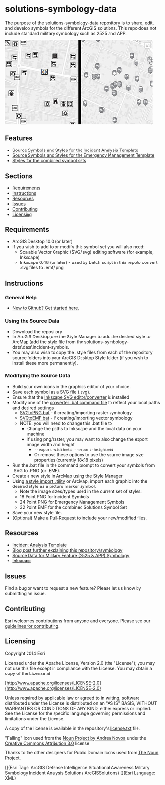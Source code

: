 solutions-symbology-data
========================

The purpose of the solutions-symbology-data repository is to share, edit, and develop symbols for the different ArcGIS solutions. This repo does not include standard military symbology such as 2525 and APP. 

![Image of repository-template](symbols.jpg)

## Features

* [Source Symbols and Styles for the Incident Analysis Template](./data/incident-symbols)
* [Source Symbols and Styles for the Emergency Management Template](./data/emergency-management-symbols)
* [Styles for the combined symbol sets](./data/solutions-symbology-combined)

## Sections

* [Requirements](#requirements)
* [Instructions](#instructions)
* [Resources](#resources)
* [Issues](#issues)
* [Contributing](#contributing)
* [Licensing](#licensing)

## Requirements

* ArcGIS Desktop 10.0 (or later)
* If you wish to add to or modify this symbol set you will also need:
    * Scalable Vector Graphic (SVG/.svg) editing software (for example, Inkscape)
    * Inkscape 0.48 (or later) - used by batch script in this repoto convert .svg files to .emf/.png

## Instructions

### General Help

* [New to Github? Get started here.](http://htmlpreview.github.com/?https://github.com/Esri/esri.github.com/blob/master/help/esri-getting-to-know-github.html)

### Using the Source Data

* Download the repository
* In ArcGIS Desktop,use the Style Manager to add the desired style to ArcMap (add the style file from the solutions-symbology-data\data\incident-symbols.
* You may also wish to copy the .style files from each of the repository source folders into your ArcGIS Desktop Style folder (if you wish to install these more permanently).
 
### Modifying the Source Data
   
* Build your own icons in the graphics editor of your choice. 
* Save each symbol as a SVG file (.svg). 
* Ensure that the [Inkscape SVG editor/converter](http://www.inkscape.org) is installed
* Modify one of the [converter .bat command file](./tools) to reflect your local paths and desired settings
    * [SVGtoPNG.bat](./tools/SVGtoPNG.bat) - if creating/importing raster symbology
    * [SVGtoEMF.bat](./tools/SVGtoEMF.bat) - if creating/importing vector symbology
    * NOTE: you will need to change this .bat file to
        * Change the paths to Inkscape and the local data on your machine
        * If using png/raster, you may want to also change the export image width and height
            * `--export-width=64 --export-height=64`
            * Or remove these options to use the source image size properties (currently 18x18 pixels)
* Run the .bat file in the command prompt to convert your symbols from .SVG to .PNG (or .EMF).
* Create a new style in ArcMap using the Style Manager
* Using [a style import utility](https://github.com/williamscraigm/makiArcGISStyle) or ArcMap, import each graphic into the desired style as a picture marker symbol.
    * Note the image sizes/types used in the current set of styles:
    * 18 Point PNG for Incident Symbols
    * 24 Point PNG for Emergency Management Symbols
    * 32 Point EMF for the combined Solutions Symbol Set
* Save your new style file.
* (Optional) Make a Pull-Request to include your new/modified files.

## Resources

* [Incident Analysis Template](http://maritime-ops.maps.arcgis.com/home/item.html?id=fd6e2c3272c14826b9781e93580dacfe)
* [Blog post further explaining this repository/symbology](http://blogs.esri.com/esri/arcgis/2014/04/17/arcgis-solutions-symbols-now-have-a-repo-on-github/)
* [Source Data for Military Feature (2525 & APP) Symbology](https://github.com/Esri/military-features-data)
* [Inkscape](www.inkscape.org)

## Issues

Find a bug or want to request a new feature?  Please let us know by submitting an issue.

## Contributing

Esri welcomes contributions from anyone and everyone. Please see our [guidelines for contributing](https://github.com/esri/contributing).

## Licensing

Copyright 2014 Esri

Licensed under the Apache License, Version 2.0 (the "License");
you may not use this file except in compliance with the License.
You may obtain a copy of the License at

   [http://www.apache.org/licenses/LICENSE-2.0](http://www.apache.org/licenses/LICENSE-2.0)

Unless required by applicable law or agreed to in writing, software
distributed under the License is distributed on an "AS IS" BASIS,
WITHOUT WARRANTIES OR CONDITIONS OF ANY KIND, either express or implied.
See the License for the specific language governing permissions and
limitations under the License.

A copy of the license is available in the repository's [license.txt](license.txt) file.

"Falling" icon used from the [Noun Project by Andrea Novoa](http://www.thenounproject.com/Andiinnoo/) under the
[Creative Commons Attribution 3.0](http://creativecommons.org/licenses/by/3.0/us/) license

Thanks to the other designers for Public Domain Icons used from [The Noun Project](http://thenounproject.com/).


[](Esri Tags: ArcGIS Defense Intelligence Situational Awareness Military Symbology Incident Analysis Solutions ArcGISSolutions)
[](Esri Language: XML)
